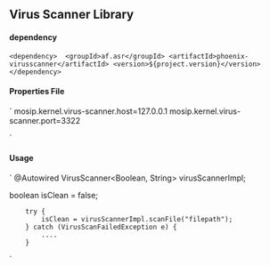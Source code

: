 

## Virus Scanner Library

#### dependency

`
<dependency> 
   		<groupId>af.asr</groupId>
   		<artifactId>phoenix-virusscanner</artifactId>
   		<version>${project.version}</version>
</dependency>
`

#### Properties File 

`
mosip.kernel.virus-scanner.host=127.0.0.1 
mosip.kernel.virus-scanner.port=3322

`


#### Usage 

`
   @Autowired
   VirusScanner<Boolean, String> virusScannerImpl;
   
   boolean isClean = false;

   		try {
   			isClean = virusScannerImpl.scanFile("filepath");
   		} catch (VirusScanFailedException e) {
   			....
   		}

`